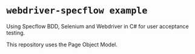 ﻿# `webdriver-specflow example`

Using Specflow BDD, Selenium and Webdriver in C# for user acceptance testing.

This repository uses the Page Object Model.
